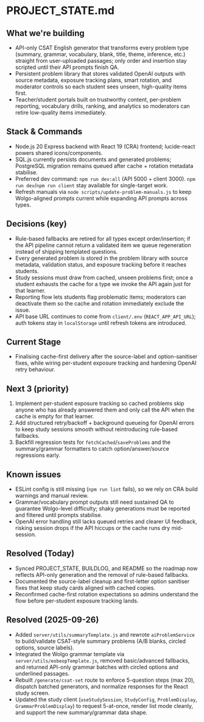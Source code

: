 # PROJECT_STATE.md

## What we're building
- API-only CSAT English generator that transforms every problem type (summary, grammar, vocabulary, blank, title, theme, inference, etc.) straight from user-uploaded passages; only order and insertion stay scripted until their API prompts finish QA.
- Persistent problem library that stores validated OpenAI outputs with source metadata, exposure tracking plans, smart rotation, and moderator controls so each student sees unseen, high-quality items first.
- Teacher/student portals built on trustworthy content, per-problem reporting, vocabulary drills, ranking, and analytics so moderators can retire low-quality items immediately.

## Stack & Commands
- Node.js 20 Express backend with React 19 (CRA) frontend; lucide-react powers shared icons/components.
- SQL.js currently persists documents and generated problems; PostgreSQL migration remains queued after cache + rotation metadata stabilise.
- Preferred dev command: `npm run dev:all` (API 5000 + client 3000). `npm run dev`/`npm run client` stay available for single-target work.
- Refresh manuals via `node scripts/update-problem-manuals.js` to keep Wolgo-aligned prompts current while expanding API prompts across types.

## Decisions (key)
- Rule-based fallbacks are retired for all types except order/insertion; if the API pipeline cannot return a validated item we queue regeneration instead of shipping templated questions.
- Every generated problem is stored in the problem library with source metadata, validation status, and exposure tracking before it reaches students.
- Study sessions must draw from cached, unseen problems first; once a student exhausts the cache for a type we invoke the API again just for that learner.
- Reporting flow lets students flag problematic items; moderators can deactivate them so the cache and rotation immediately exclude the issue.
- API base URL continues to come from `client/.env` (`REACT_APP_API_URL`); auth tokens stay in `localStorage` until refresh tokens are introduced.

## Current Stage
- Finalising cache-first delivery after the source-label and option-sanitiser fixes, while wiring per-student exposure tracking and hardening OpenAI retry behaviour.

## Next 3 (priority)
1) Implement per-student exposure tracking so cached problems skip anyone who has already answered them and only call the API when the cache is empty for that learner.
2) Add structured retry/backoff + background queueing for OpenAI errors to keep study sessions smooth without reintroducing rule-based fallbacks.
3) Backfill regression tests for `fetchCached`/`saveProblems` and the summary/grammar formatters to catch option/answer/source regressions early.

## Known issues
- ESLint config is still missing (`npm run lint` fails), so we rely on CRA build warnings and manual review.
- Grammar/vocabulary prompt outputs still need sustained QA to guarantee Wolgo-level difficulty; shaky generations must be reported and filtered until prompts stabilise.
- OpenAI error handling still lacks queued retries and clearer UI feedback, risking session drops if the API hiccups or the cache runs dry mid-session.

## Resolved (Today)
- Synced PROJECT_STATE, BUILDLOG, and README so the roadmap now reflects API-only generation and the removal of rule-based fallbacks.
- Documented the source-label cleanup and first-letter option sanitiser fixes that keep study cards aligned with cached copies.
- Reconfirmed cache-first rotation expectations so admins understand the flow before per-student exposure tracking lands.

## Resolved (2025-09-26)
- Added `server/utils/summaryTemplate.js` and rewrote `aiProblemService` to build/validate CSAT-style summary problems (A/B blanks, circled options, source labels).
- Integrated the Wolgo grammar template via `server/utils/eobeopTemplate.js`, removed basic/advanced fallbacks, and returned API-only grammar batches with circled options and underlined passages.
- Rebuilt `/generate/csat-set` route to enforce 5-question steps (max 20), dispatch batched generators, and normalize responses for the React study screen.
- Updated the study client (`useStudySession`, `StudyConfig`, `ProblemDisplay`, `GrammarProblemDisplay`) to request 5-at-once, render list mode cleanly, and support the new summary/grammar data shape.

